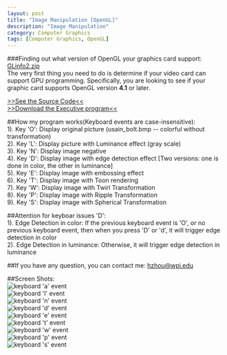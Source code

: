 ```yaml
---      
layout: post      
title: "Image Manipulation [OpenGL]"      
description: "Image Manipulation"      
category: Computer Graphics      
tags: [Computer Graphics, OpenGL]      
---      
```

###Finding out what version of OpenGL your graphics card support: [GLinfo2.zip](/demo/ComputerGraphics/GLinfo2.zip)           
The very first thing you need to do is determine if your video card can support GPU programming. Specifically, you are looking to see if your graphic card supports OpenGL version **4.1** or later.            
          
[>>See the Source Code<<](https://github.com/zhouhao/CS543-Computer-Graphics-Course-Project/tree/master/HW5)               
[>>Download the Executive program<<](/demo/ComputerGraphics/Image_Manipulation.zip)           

##How my program works(Keyboard events are case-insensitive):     
1). Key 'O': Display original picture (usain_bolt.bmp -- colorful without transformation)     
2). Key 'L': Display picture with Luminance effect (gray scale)    
3). Key 'N': Display image negative    
4). Key 'D': Display image with edge detection effect [Two versions: one is done in color, the other in luminance]     
5). Key 'E': Display image with embossing effect    
6). Key 'T': Display image with Toon rendering     
7). Key 'W': Display image with Twirl Transformation     
8). Key 'P': Display image with Ripple Transformation     
9). Key 'S': Display image with Spherical Transformation     

##Attention for keyboar issues 'D':      
1). Edge Detection in color:       If the previous keyboard event is 'O', or no previous keyboard event, then when you press 'D' or 'd', it will trigger edge detection in color      
2). Edge Detection in luminance:   Otherwise, it will trigger edge detection in luminance        

##If you have any question, you can contact me: <a href="mailto:hzhou@wpi.edu">hzhou@wpi.edu</a>      

##Screen Shots:        
![keyboard 'a' event](/images/blog/OpenGL/hw5/1.PNG "original images")            
![keyboard 'l' event](/images/blog/OpenGL/hw5/2.PNG "Luminance effect")           
![keyboard 'n' event](/images/blog/OpenGL/hw5/3.PNG "negative effect")            
![keyboard 'd' event](/images/blog/OpenGL/hw5/4.PNG "edge detection effect")           
![keyboard 'e' event](/images/blog/OpenGL/hw5/5.PNG "embossing effect")           
![keyboard 't' event](/images/blog/OpenGL/hw5/6.PNG "Toon rendering")     
![keyboard 'w' event](/images/blog/OpenGL/hw5/7.PNG "Twirl Transformation")           
![keyboard 'p' event](/images/blog/OpenGL/hw5/8.PNG "Ripple Transformation")           
![keyboard 's' event](/images/blog/OpenGL/hw5/9.PNG "Spherical Transformation")     